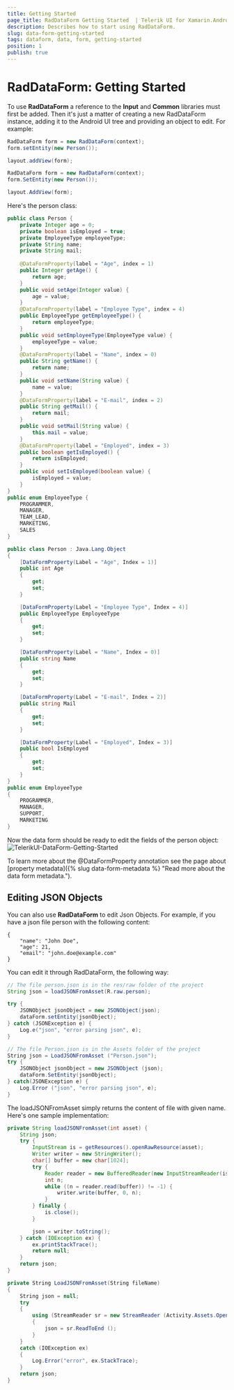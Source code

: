 ```yaml
---
title: Getting Started
page_title: RadDataForm Getting Started  | Telerik UI for Xamarin.Android Documentation
description: Describes how to start using RadDataForm.
slug: data-form-getting-started
tags: dataform, data, form, getting-started
position: 1
publish: true
---
```


# RadDataForm: Getting Started

To use **RadDataForm** a reference to the **Input** and **Common** libraries must first be added. Then it's just a matter of creating a new RadDataForm instance, adding it to the Android UI tree and providing an object to edit. For example:

```Java
RadDataForm form = new RadDataForm(context);
form.setEntity(new Person());

layout.addView(form);
```

```C#
RadDataForm form = new RadDataForm(context);
form.SetEntity(new Person());

layout.AddView(form);
```

Here's the person class:
```Java
public class Person {
    private Integer age = 0;
    private boolean isEmployed = true;
    private EmployeeType employeeType;
    private String name;
    private String mail;
	
    @DataFormProperty(label = "Age", index = 1)
    public Integer getAge() {
        return age;
    }
    public void setAge(Integer value) {
        age = value;
    }
    @DataFormProperty(label = "Employee Type", index = 4)
    public EmployeeType getEmployeeType() {
        return employeeType;
    }
    public void setEmployeeType(EmployeeType value) {
        employeeType = value;
    }
    @DataFormProperty(label = "Name", index = 0)
    public String getName() {
        return name;
    }
    public void setName(String value) {
        name = value;
    }
    @DataFormProperty(label = "E-mail", index = 2)
    public String getMail() {
        return mail;
    }
    public void setMail(String value) {
        this.mail = value;
    }
    @DataFormProperty(label = "Employed", index = 3)
    public boolean getIsEmployed() {
        return isEmployed;
    }
    public void setIsEmployed(boolean value) {
        isEmployed = value;
    }
}
public enum EmployeeType {
    PROGRAMMER,
    MANAGER,
    TEAM_LEAD,
    MARKETING,
    SALES
}
```
```C#
public class Person : Java.Lang.Object
{
	[DataFormProperty(Label = "Age", Index = 1)]
	public int Age 
	{
		get;
		set;
	}

	[DataFormProperty(Label = "Employee Type", Index = 4)]
	public EmployeeType EmployeeType 
	{
		get;
		set;
	}

	[DataFormProperty(Label = "Name", Index = 0)]
	public string Name 
	{
		get;
		set;
	}

	[DataFormProperty(Label = "E-mail", Index = 2)]
	public string Mail 
	{
		get;
		set;
	}

	[DataFormProperty(Label = "Employed", Index = 3)]
	public bool IsEmployed 
	{
		get;
		set;
	}
}
public enum EmployeeType
{
	PROGRAMMER,
	MANAGER,
	SUPPORT,
	MARKETING
}
```

Now the data form should be ready to edit the fields of the person object:
![TelerikUI-DataForm-Getting-Started](images/dataform-getting-started.png "DataForm demos.")

To learn more about the @DataFormProperty annotation see the page about [property metadata]({% slug data-form-metadata %} "Read more about the data form metadata.").

## Editing JSON Objects

You can also use **RadDataForm** to edit Json Objects. For example, if you have a json file person with the following content:

	{
		"name": "John Doe",
		"age": 21,
		"email": "john.doe@example.com"
	}
	
You can edit it through RadDataForm, the following way:

```Java
// The file person.json is in the res/raw folder of the project
String json = loadJSONFromAsset(R.raw.person);

try {
	JSONObject jsonObject = new JSONObject(json);
	dataForm.setEntity(jsonObject);
} catch (JSONException e) {
	Log.e("json", "error parsing json", e);
}
```
```C#
// The file Person.json is in the Assets folder of the project
String json = LoadJSONFromAsset ("Person.json");
try {
	JSONObject jsonObject = new JSONObject (json);
	dataForm.SetEntity(jsonObject);
} catch(JSONException e) {
	Log.Error ("json", "error parsing json", e);
}
```

The loadJSONFromAsset simply returns the content of file with given name. Here's one sample implementation:

```Java
private String loadJSONFromAsset(int asset) {
	String json;
	try {
		InputStream is = getResources().openRawResource(asset);
		Writer writer = new StringWriter();
		char[] buffer = new char[1024];
		try {
			Reader reader = new BufferedReader(new InputStreamReader(is, "UTF-8"));
			int n;
			while ((n = reader.read(buffer)) != -1) {
				writer.write(buffer, 0, n);
			}
		} finally {
			is.close();
		}

		json = writer.toString();
	} catch (IOException ex) {
		ex.printStackTrace();
		return null;
	}
	return json;
}
```
```C#
private String LoadJSONFromAsset(String fileName)
{
	String json = null;
	try
	{
		using (StreamReader sr = new StreamReader (Activity.Assets.Open (fileName)))
		{
			json = sr.ReadToEnd ();
		}
	}
	catch (IOException ex)
	{
		Log.Error("error", ex.StackTrace);
	}
	return json;
}
```